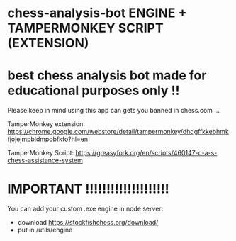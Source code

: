 # chess-analysis-bot ENGINE + TAMPERMONKEY SCRIPT (EXTENSION)
# best chess analysis bot made for educational purposes only !!

Please keep in mind using this app can gets you banned in chess.com ...

TamperMonkey extension:
https://chrome.google.com/webstore/detail/tampermonkey/dhdgffkkebhmkfjojejmpbldmpobfkfo?hl=en

TamperMonkey Script:
https://greasyfork.org/en/scripts/460147-c-a-s-chess-assistance-system


# IMPORTANT !!!!!!!!!!!!!!!!!!!!
You can add your custom .exe engine in node server:
- download https://stockfishchess.org/download/
- put in /utils/engine
